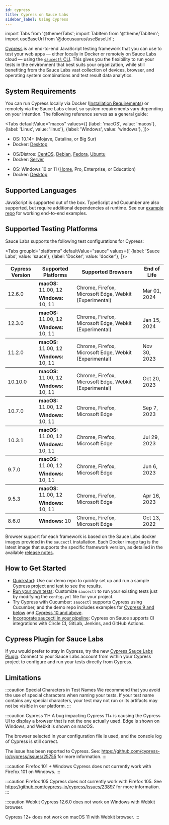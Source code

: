 ```yaml
---
id: cypress
title: Cypress on Sauce Labs
sidebar_label: Using Cypress
---
```


import Tabs from '@theme/Tabs';
import TabItem from '@theme/TabItem';
import useBaseUrl from '@docusaurus/useBaseUrl';

[Cypress](https://docs.cypress.io/guides/overview/why-cypress.html) is an end-to-end JavaScript testing framework that you can use to test your web apps &#8212; either locally in Docker or remotely on Sauce Labs cloud &#8212; using the [`saucectl` CLI](/dev/cli/saucectl). This gives you the flexibility to run your tests in the environment that best suits your organization, while still benefiting from the Sauce Labs vast collection of devices, browser, and operating system combinations and test result data analytics.

## System Requirements

You can run Cypress locally via Docker ([Installation Requirements](https://docs.docker.com/engine/install/#supported-platforms)) or remotely via the Sauce Labs cloud, so system requirements vary depending on your intention. The following reference serves as a general guide:

<Tabs
defaultValue="macos"
values={[
{label: 'macOS', value: 'macos'},
{label: 'Linux', value: 'linux'},
{label: 'Windows', value: 'windows'},
]}>

<TabItem value="macos">

- OS: 10.14+ (Mojave, Catalina, or Big Sur)
- Docker: [Desktop](https://docs.docker.com/docker-for-mac/install/)

</TabItem>
<TabItem value="linux">

- OS/Distros: [CentOS](https://docs.docker.com/engine/install/centos/), [Debian](https://docs.docker.com/engine/install/debian/), [Fedora](https://docs.docker.com/engine/install/fedora/), [Ubuntu](https://docs.docker.com/engine/install/ubuntu/)
- Docker: [Server](https://docs.docker.com/engine/install/#server)

</TabItem>
<TabItem value="windows">

- OS: Windows 10 or 11 ([Home](https://docs.docker.com/docker-for-windows/install-windows-home/), Pro, Enterprise, or Education)
- Docker: [Desktop](https://docs.docker.com/docker-for-windows/install/)

</TabItem>
</Tabs>

## Supported Languages

JavaScript is supported out of the box. TypeScript and Cucumber are also supported, but require additional dependencies at runtime. See our [example repo](https://github.com/saucelabs/saucectl-cypress-example/tree/main/v1/examples) for working end-to-end examples.

## Supported Testing Platforms

Sauce Labs supports the following test configurations for Cypress:

<Tabs
groupId="platforms"
defaultValue="sauce"
values={[
{label: 'Sauce Labs', value: 'sauce'},
{label: 'Docker', value: 'docker'},
]}>

 <TabItem value="sauce">
  <table id="table-fw">
    <tr>
      <th>Cypress Version</th>
      <th>Supported Platforms</th>
      <th>Supported Browsers</th>
      <th>End of Life</th>
    </tr>
    <tbody>
      <tr>
        <td rowspan='2'>12.6.0</td>
        <td><b>macOS:</b> 11.00, 12</td>
        <td rowspan='2'>Chrome, Firefox, Microsoft Edge, Webkit (Experimental)</td>
        <td rowspan='2'>Mar 01, 2024</td>
      </tr>
      <tr>
        <td><b>Windows:</b> 10, 11</td>
      </tr>
    </tbody>
    <tbody>
      <tr>
        <td rowspan='2'>12.3.0</td>
        <td><b>macOS:</b> 11.00, 12</td>
        <td rowspan='2'>Chrome, Firefox, Microsoft Edge, Webkit (Experimental)</td>
        <td rowspan='2'>Jan 15, 2024</td>
      </tr>
      <tr>
        <td><b>Windows:</b> 10, 11</td>
      </tr>
    </tbody>
    <tbody>
      <tr>
        <td rowspan='2'>11.2.0</td>
        <td><b>macOS:</b> 11.00, 12</td>
        <td rowspan='2'>Chrome, Firefox, Microsoft Edge, Webkit (Experimental)</td>
        <td rowspan='2'>Nov 30, 2023</td>
      </tr>
      <tr>
        <td><b>Windows:</b> 10, 11</td>
      </tr>
    </tbody>
    <tbody>
      <tr>
        <td rowspan='2'>10.10.0</td>
        <td><b>macOS:</b> 11.00, 12</td>
        <td rowspan='2'>Chrome, Firefox, Microsoft Edge, Webkit (Experimental)</td>
        <td rowspan='2'>Oct 20, 2023</td>
      </tr>
      <tr>
        <td><b>Windows:</b> 10, 11</td>
      </tr>
    </tbody>
    <tbody>
      <tr>
        <td rowspan='2'>10.7.0</td>
        <td><b>macOS:</b> 11.00, 12</td>
        <td rowspan='2'>Chrome, Firefox, Microsoft Edge</td>
        <td rowspan='2'>Sep 7, 2023</td>
      </tr>
      <tr>
        <td><b>Windows:</b> 10, 11</td>
      </tr>
    </tbody>
    <tbody>
    <tr>
      <td rowspan='2'>10.3.1</td>
      <td><b>macOS:</b> 11.00, 12</td>
      <td rowspan='2'>Chrome, Firefox, Microsoft Edge</td>
      <td rowspan='2'>Jul 29, 2023</td>
    </tr>
    <tr>
      <td><b>Windows:</b> 10, 11</td>
    </tr>
    </tbody>
    <tbody>
    <tr>
      <td rowspan='2'>9.7.0</td>
      <td><b>macOS:</b> 11.00, 12</td>
      <td rowspan='2'>Chrome, Firefox, Microsoft Edge</td>
      <td rowspan='2'>Jun 6, 2023</td>
    </tr>
    <tr>
      <td><b>Windows:</b> 10, 11</td>
    </tr>
    </tbody>
    <tbody>
    <tr>
      <td rowspan='2'>9.5.3</td>
      <td><b>macOS:</b> 11.00, 12</td>
      <td rowspan='2'>Chrome, Firefox, Microsoft Edge</td>
      <td rowspan='2'>Apr 16, 2023</td>
    </tr>
    <tr>
      <td><b>Windows:</b> 10, 11</td>
    </tr>
    </tbody>
    <tbody>
    <tr>
      <td rowspan='1'>8.6.0</td>
      <td><b>Windows:</b> 10</td>
      <td>Chrome, Firefox, Microsoft Edge</td>
      <td rowspan='2'>Oct 13, 2022</td>
    </tr>
    </tbody>
  </table>
 </TabItem>
 <TabItem value="docker">

Browser support for each framework is based on the Sauce Labs docker images provided in the `saucectl` installation. Each Docker image tag is the latest image that supports the specific framework version, as detailed in the available [release notes](https://github.com/saucelabs/sauce-cypress-runner/releases).

</TabItem>
</Tabs>

## How to Get Started

- [Quickstart](/web-apps/automated-testing/cypress/quickstart): Use our demo repo to quickly set up and run a sample Cypress project and test to see the results.
- [Run your own tests](/web-apps/automated-testing/cypress/yaml): Customize `saucectl` to run your existing tests just by modifying the `config.yml` file for your project.
- Try Cypress with Cucumber: `saucectl` supports Cypress using Cucumber, and the demo repo includes examples for [Cypress 9 and below](https://github.com/saucelabs/saucectl-cypress-example/tree/main/v1alpha/examples/cucumber) and [Cypress 10 and above](https://github.com/saucelabs/saucectl-cypress-example/tree/main/v1/examples/cucumber).
- [Incorporate saucectl in your pipeline](/dev/cli/saucectl/usage/use-cases/#integrating-saucectl-in-your-ci-pipeline): Cypress on Sauce supports CI integrations with Circle CI, GitLab, Jenkins, and GitHub Actions.

## Cypress Plugin for Sauce Labs

If you would prefer to stay in Cypress, try the new [Cypress Sauce Labs Plugin](https://github.com/saucelabs/sauce-cypress-plugin). Connect to your Sauce Labs account from within your Cypress project to configure and run your tests directly from Cypress.

## Limitations

:::caution Special Characters in Test Names
We recommend that you avoid the use of special characters when naming your tests. If your test name contains any special characters, your test may not run or its artifacts may not be visible in our platform.
:::

:::caution Cypress 11+
A bug impacting Cypress 11+ is causing the Cypress UI to display a browser that is not the one actually used.
Edge is shown on Windows, and Webkit is shown on macOS.

The browser selected in your configuration file is used, and the console log of Cypress is still correct.

The issue has been reported to Cypress.
See: https://github.com/cypress-io/cypress/issues/25755 for more information.
:::

:::caution Firefox 101 + Windows
Cypress does not currently work with Firefox 101 on Windows.
:::

:::caution Firefox 105
Cypress does not currently work with Firefox 105.
See https://github.com/cypress-io/cypress/issues/23897 for more information.
:::

:::caution Webkit
Cypress 12.6.0 does not work on Windows with Webkit browser.

Cypress 12+ does not work on macOS 11 with Webkit browser.
:::